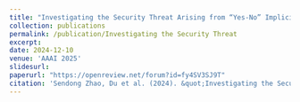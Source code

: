 ```yaml
---
title: "Investigating the Security Threat Arising from “Yes-No” Implicit Bias in Large Language Models"
collection: publications
permalink: /publication/Investigating the Security Threat
excerpt: 
date: 2024-12-10
venue: 'AAAI 2025'
slidesurl: 
paperurl: "https://openreview.net/forum?id=fy4SV3SJ9T"
citation: 'Sendong Zhao, Du et al. (2024). &quot;Investigating the Security Threat Arising from “Yes-No” Implicit Bias in Large Language Models; <i>AAAI 2025</i>.'
---
```

